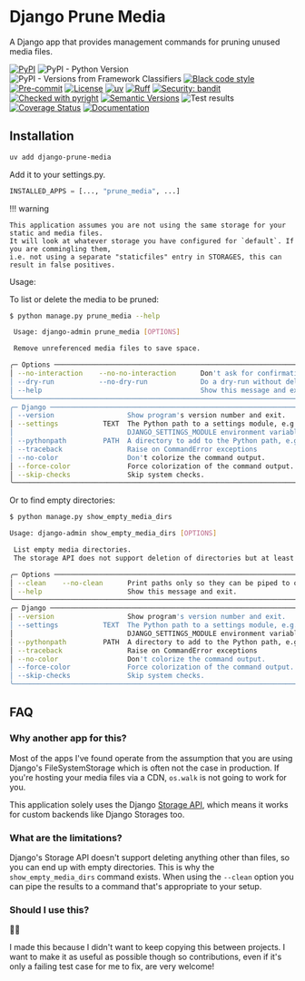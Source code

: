 # Django Prune Media

A Django app that provides management commands for pruning unused media files.

[![PyPI](https://img.shields.io/pypi/v/django-prune-media)](https://pypi.org/project/django-prune-media/)
![PyPI - Python Version](https://img.shields.io/pypi/pyversions/django-prune-media)
![PyPI - Versions from Framework Classifiers](https://img.shields.io/pypi/frameworkversions/django/django-prune-media)
[![Black code style](https://img.shields.io/badge/code%20style-black-000000.svg)](https://github.com/ambv/black)
[![Pre-commit](https://img.shields.io/badge/pre--commit-enabled-brightgreen?logo=pre-commit&logoColor=white)](https://github.com/andrlik/django-prune-media/blob/main/.pre-commit-config.yaml)
[![License](https://img.shields.io/github/license/andrlik/django-prune-media)](https://github.com/andrlik/django-prune-media/blob/main/LICENSE)
[![uv](https://img.shields.io/endpoint?url=https://raw.githubusercontent.com/astral-sh/uv/main/assets/badge/v0.json)](https://github.com/astral-sh/uv)
[![Ruff](https://img.shields.io/endpoint?url=https://raw.githubusercontent.com/astral-sh/ruff/main/assets/badge/v2.json)](https://github.com/astral-sh/ruff)
[![Security: bandit](https://img.shields.io/badge/security-bandit-green.svg)](https://github.com/PyCQA/bandit)
[![Checked with pyright](https://microsoft.github.io/pyright/img/pyright_badge.svg)](https://microsoft.github.io/pyright/)
[![Semantic Versions](https://img.shields.io/badge/%20%20%F0%9F%93%A6%F0%9F%9A%80-semantic--versions-e10079.svg)](https://github.com/andrlik/django-prune-media/releases)
![Test results](https://github.com/andrlik/django-prune-media/actions/workflows/ci.yml/badge.svg)
[![Coverage Status](https://coveralls.io/repos/github/andrlik/django-prune-media/badge.svg?branch=main)](https://coveralls.io/github/andrlik/django-prune-media?branch=main)
[![Documentation](https://img.shields.io/badge/docs-mkdocs-blue)](https://andrlik.github.io/django-prune-media/)

## Installation

```bash
uv add django-prune-media
```

Add it to your settings.py.

```python
INSTALLED_APPS = [..., "prune_media", ...]
```

!!! warning

    This application assumes you are not using the same storage for your static and media files.
    It will look at whatever storage you have configured for `default`. If you are commingling them,
    i.e. not using a separate "staticfiles" entry in STORAGES, this can result in false positives.

Usage:

To list or delete the media to be pruned:

```bash
$ python manage.py prune_media --help

 Usage: django-admin prune_media [OPTIONS]

 Remove unreferenced media files to save space.

╭─ Options ─────────────────────────────────────────────────────────────────────────────────────────────────────────────────────────╮
│ --no-interaction    --no-no-interaction      Don't ask for confirmation before deleting. [default: no-no-interaction]             │
│ --dry-run           --no-dry-run             Do a dry-run without deleting anything. [default: no-dry-run]                        │
│ --help                                       Show this message and exit.                                                          │
╰───────────────────────────────────────────────────────────────────────────────────────────────────────────────────────────────────╯
╭─ Django ──────────────────────────────────────────────────────────────────────────────────────────────────────────────────────────╮
│ --version                  Show program's version number and exit.                                                                │
│ --settings           TEXT  The Python path to a settings module, e.g. "myproject.settings.main". If this isn't provided, the      │
│                            DJANGO_SETTINGS_MODULE environment variable will be used.                                              │
│ --pythonpath         PATH  A directory to add to the Python path, e.g. "/home/djangoprojects/myproject". [default: None]          │
│ --traceback                Raise on CommandError exceptions                                                                       │
│ --no-color                 Don't colorize the command output.                                                                     │
│ --force-color              Force colorization of the command output.                                                              │
│ --skip-checks              Skip system checks.                                                                                    │
╰───────────────────────────────────────────────────────────────────────────────────────────────────────────────────────────────────╯
```

Or to find empty directories:

```bash
$ python manage.py show_empty_media_dirs

Usage: django-admin show_empty_media_dirs [OPTIONS]

 List empty media directories.
 The storage API does not support deletion of directories but at least this way you know what can be removed.

╭─ Options ─────────────────────────────────────────────────────────────────────────────────────────────────────────────────────────╮
│ --clean    --no-clean      Print paths only so they can be piped to other commands [default: no-clean]                            │
│ --help                     Show this message and exit.                                                                            │
╰───────────────────────────────────────────────────────────────────────────────────────────────────────────────────────────────────╯
╭─ Django ──────────────────────────────────────────────────────────────────────────────────────────────────────────────────────────╮
│ --version                  Show program's version number and exit.                                                                │
│ --settings           TEXT  The Python path to a settings module, e.g. "myproject.settings.main". If this isn't provided, the      │
│                            DJANGO_SETTINGS_MODULE environment variable will be used.                                              │
│ --pythonpath         PATH  A directory to add to the Python path, e.g. "/home/djangoprojects/myproject". [default: None]          │
│ --traceback                Raise on CommandError exceptions                                                                       │
│ --no-color                 Don't colorize the command output.                                                                     │
│ --force-color              Force colorization of the command output.                                                              │
│ --skip-checks              Skip system checks.                                                                                    │
╰───────────────────────────────────────────────────────────────────────────────────────────────────────────────────────────────────╯

```

## FAQ

### Why another app for this?

Most of the apps I've found operate from the assumption that you are using Django's FileSystemStorage
which is often not the case in production. If you're hosting your media files via a CDN, `os.walk` is not going to work for you.

This application solely uses the Django [Storage API](https://docs.djangoproject.com/en/5.1/ref/files/storage/#the-storage-class), which means
it works for custom backends like Django Storages too.

### What are the limitations?

Django's Storage API doesn't support deleting anything other than files, so you can end up with empty directories. This is why the `show_empty_media_dirs` command exists. When using the `--clean` option you can pipe the results to a command that's appropriate to your setup.

### Should I use this?

🤷‍♂️

I made this because I didn't want to keep copying this between projects. I want to make it as useful as possible though so contributions, even if it's only a failing test case for me to fix, are very welcome!
